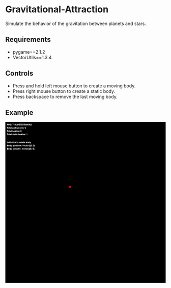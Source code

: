 # Gravitational-Attraction
Simulate the behavior of the gravitation between planets and stars.

## Requirements
* pygame==2.1.2
* VectorUtils==1.3.4

## Controls
* Press and hold left mouse button to create a moving body.
* Press right mouse button to create a static body.
* Press backspace to remove the last moving body.

## Example
![Alt text](https://raw.githubusercontent.com/Monkvy/Gravitational-Attraction/main/Example.gif)
